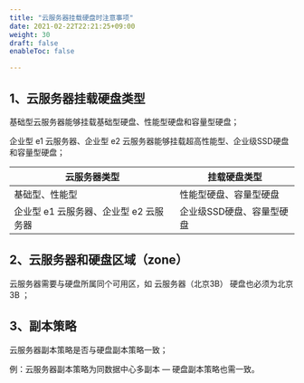 ```yaml
---
title: "云服务器挂载硬盘时注意事项"
date: 2021-02-22T22:21:25+09:00
weight: 30
draft: false
enableToc: false

---
```


##  1、云服务器挂载硬盘类型

基础型云服务器能够挂载基础型硬盘、性能型硬盘和容量型硬盘；

企业型 e1 云服务器、企业型 e2 云服务器能够挂载超高性能型、企业级SSD硬盘和容量型硬盘；

| 云服务器类型                | 挂载硬盘类型         |
| ------------------- | -------------- |
| 基础型、性能型             | 性能型硬盘、容量型硬盘    |
| 企业型 e1 云服务器、企业型 e2 云服务器 | 企业级SSD硬盘、容量型硬盘 |

##  2、云服务器和硬盘区域（zone）

云服务器需要与硬盘所属同个可用区，如 云服务器（北京3B） 硬盘也必须为北京3B ；



## 3、副本策略

云服务器副本策略是否与硬盘副本策略一致；   



例：云服务器副本策略为同数据中心多副本 — 硬盘副本策略也需一致。